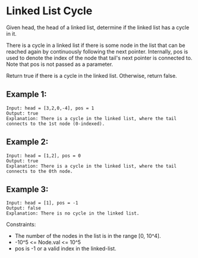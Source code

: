 # Linked List Cycle

Given head, the head of a linked list, determine if the linked list has a cycle in it.

There is a cycle in a linked list if there is some node in the list that can be reached 
again by continuously following the next pointer. Internally, pos is used to denote the 
index of the node that tail's next pointer is connected to. Note that pos is not passed 
as a parameter.

Return true if there is a cycle in the linked list. Otherwise, return false.



## Example 1:

```
Input: head = [3,2,0,-4], pos = 1
Output: true
Explanation: There is a cycle in the linked list, where the tail connects to the 1st node (0-indexed).
```
## Example 2:

```
Input: head = [1,2], pos = 0
Output: true
Explanation: There is a cycle in the linked list, where the tail connects to the 0th node.
```
## Example 3:

```
Input: head = [1], pos = -1
Output: false
Explanation: There is no cycle in the linked list.

```
Constraints:

* The number of the nodes in the list is in the range [0, 10^4].
* -10^5 <= Node.val <= 10^5
* pos is -1 or a valid index in the linked-list.